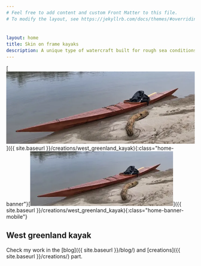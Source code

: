 ```yaml
---
# Feel free to add content and custom Front Matter to this file.
# To modify the layout, see https://jekyllrb.com/docs/themes/#overriding-theme-defaults


layout: home
title: Skin on frame kayaks
description: A unique type of watercraft built for rough sea conditions and hunting. It's hard to call them replicas, but Man Boat builds a very similar type of kayak using traditional techniques passed down through generations of Arctic builders.
---
```


[![home_banner](/assets/images/covers/home_banner.webp)]({{ site.baseurl }}/creations/west_greenland_kayak){:class="home-banner"}[![home_banner](/assets/images/covers/home_banner_mobile.webp)]({{ site.baseurl }}/creations/west_greenland_kayak){:class="home-banner-mobile"}


## West greenland kayak
Check my work in the [blog]({{ site.baseurl }}/blog/) and [creations]({{ site.baseurl }}/creations/) part.
